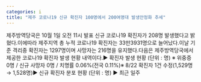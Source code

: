 ```yaml
---
categories: i
title: "제주 코로나19 신규 확진자 100명에서 200여명대 발생안정화 추세"
---
```

제주방역당국은 10월 1일 오전 11시 발표 신규 코로나19 확진자가 208명 발생했다고 밝혔다.이에따라 제주지역 총 누적 코로나19 확진자는 33만3931명으로 늘어났다.이날 기준 격리중 확진자는 1297명이며 사망자는 216명을 유지했다.다음은 제주방역당국에서 제공한 코로나19 확진자 발생 현황 내역이다.▶ 확진자 발생 현황 (단위 : 명) ※ 위중증 0명 / 신규 사망자 0명 / 치명률 0.06%(전국 0.11%)※ 8/22 확진자 1건 수정(1,529명 → 1,528명)▶ 신규 확진자 분포 현황 (단위 : 명) ▶ 최근 일주